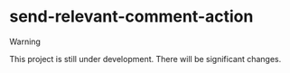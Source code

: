 # send-relevant-comment-action

> [!WARNING]
> This project is still under development. There will be significant changes.
